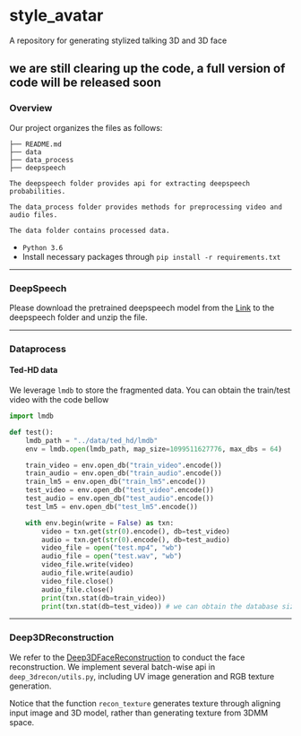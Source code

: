 # style_avatar
A repository for generating stylized talking 3D and 3D face

**we are still clearing up the code, a full version of code will be released soon**
------

### Overview

Our project organizes the files as follows:

```
├── README.md
├── data
├── data_process
├── deepspeech

The deepspeech folder provides api for extracting deepspeech probabilities.

The data_process folder provides methods for preprocessing video and audio files.

The data folder contains processed data.

```

- `Python 3.6`
- Install necessary packages through `pip install -r requirements.txt`

------
### DeepSpeech

Please download the pretrained deepspeech model from the [Link](https://github.com/mozilla/DeepSpeech/releases/download/v0.9.2/deepspeech-0.9.2-checkpoint.tar.gz) to the deepspeech folder and unzip the file.

------
### Dataprocess

#### Ted-HD data
We leverage `lmdb` to store the fragmented data. 
You can obtain the train/test video with the code bellow

```python
import lmdb

def test():
    lmdb_path = "../data/ted_hd/lmdb"
    env = lmdb.open(lmdb_path, map_size=1099511627776, max_dbs = 64)

    train_video = env.open_db("train_video".encode())
    train_audio = env.open_db("train_audio".encode())
    train_lm5 = env.open_db("train_lm5".encode())
    test_video = env.open_db("test_video".encode())
    test_audio = env.open_db("test_audio".encode())
    test_lm5 = env.open_db("test_lm5".encode())

    with env.begin(write = False) as txn:
        video = txn.get(str(0).encode(), db=test_video)
        audio = txn.get(str(0).encode(), db=test_audio)
        video_file = open("test.mp4", "wb")
        audio_file = open("test.wav", "wb")
        video_file.write(video)
        audio_file.write(audio)
        video_file.close()
        audio_file.close()
        print(txn.stat(db=train_video))
        print(txn.stat(db=test_video)) # we can obtain the database size here  
```

------
### Deep3DReconstruction
We refer to the [Deep3DFaceReconstruction](https://github.com/microsoft/Deep3DFaceReconstruction) to conduct the face reconstruction. 
We implement several batch-wise api in `deep_3drecon/utils.py`, including UV image generation and RGB texture generation. 


Notice that the function `recon_texture` generates texture through aligning input image and 3D model, rather than generating texture from 3DMM space.